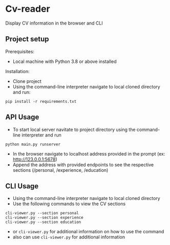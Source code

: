 # Cv-reader

Display CV information in the browser and CLI

## Project setup

Prerequisites:
- Local machine with Python 3.8 or above installed

Installation:
- Clone project
- Using the command-line interpreter navigate to local cloned directory and run: 
```
pip install -r requirements.txt
```

## API Usage
- To start local server navitate to project directory using the command-line interpreter and run
```
python main.py runserver
```
- In the browser navigate to localhost address provided in the prompt (ex: http://123.0.0.1:5678)
- Append the address with provided endpoints to see the respective sections (/personal, /experience, /education)

## CLI Usage
- Using the command-line interpreter navigate to local cloned directory
- Use the following commands to view the CV sections
```
cli-viewer.py --section personal
cli-viewer.py --section experience
cli-viewer.py --section education
```
- or ```cli-viewer.py``` for additional information on how to use the command
- also can use ```cli-viewer.py``` for additional information